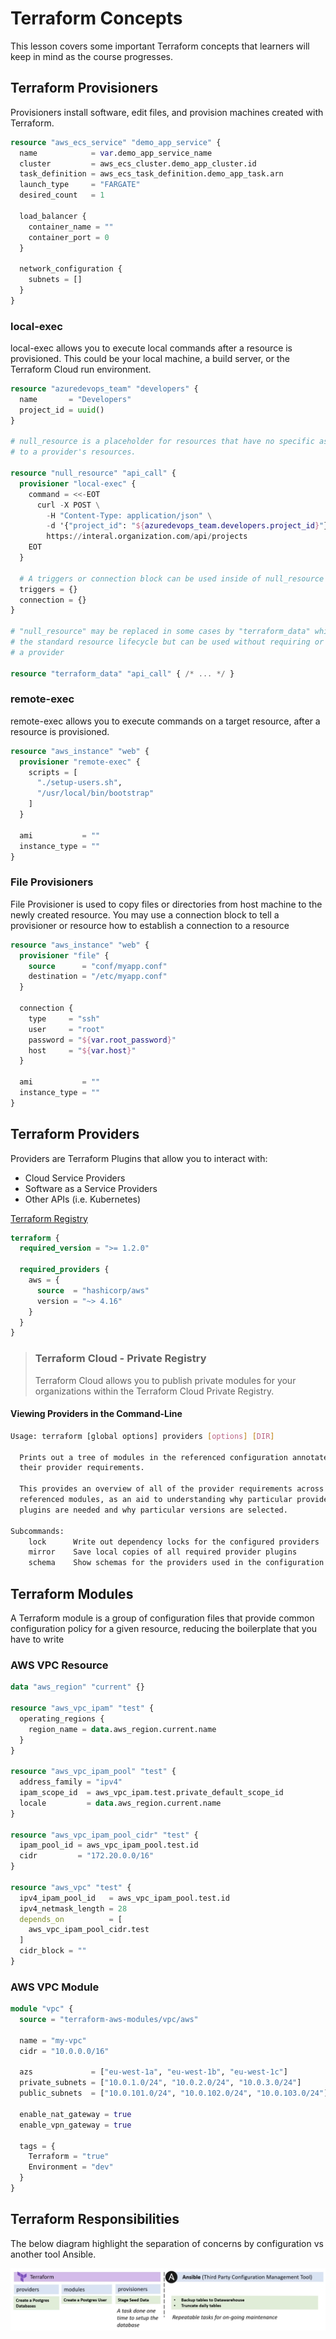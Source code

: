 # Terraform Concepts

This lesson covers some important Terraform concepts that learners will keep in
mind as the course progresses.

## Terraform Provisioners

Provisioners install software, edit files, and provision machines created
with Terraform.

```terraform
resource "aws_ecs_service" "demo_app_service" {
  name            = var.demo_app_service_name
  cluster         = aws_ecs_cluster.demo_app_cluster.id
  task_definition = aws_ecs_task_definition.demo_app_task.arn
  launch_type     = "FARGATE"
  desired_count   = 1

  load_balancer {
    container_name = ""
    container_port = 0
  }

  network_configuration {
    subnets = []
  }
}
```

### local-exec

local-exec allows you to execute local commands after a resource
is provisioned. This could be your local machine, a build server, or
the Terraform Cloud run environment.

```terraform
resource "azuredevops_team" "developers" {
  name       = "Developers"
  project_id = uuid()
}

# null_resource is a placeholder for resources that have no specific association
# to a provider's resources.

resource "null_resource" "api_call" {
  provisioner "local-exec" {
    command = <<-EOT
      curl -X POST \
        -H "Content-Type: application/json" \
        -d '{"project_id": "${azuredevops_team.developers.project_id}"}' \
        https://interal.organization.com/api/projects
    EOT
  }

  # A triggers or connection block can be used inside of null_resource
  triggers = {}
  connection = {}
}

# "null_resource" may be replaced in some cases by "terraform_data" which implements
# the standard resource lifecycle but can be used without requiring or configuring
# a provider

resource "terraform_data" "api_call" { /* ... */ }
```

### remote-exec

remote-exec allows you to execute commands on a target resource, after a resource
is provisioned.

```terraform
resource "aws_instance" "web" {
  provisioner "remote-exec" {
    scripts = [
      "./setup-users.sh",
      "/usr/local/bin/bootstrap"
    ]
  }
  
  ami           = ""
  instance_type = ""
}
```

### File Provisioners

File Provisioner is used to copy files or directories from host machine to the
newly created resource. You may use a connection block to tell a provisioner or
resource how to establish a connection to a resource

```terraform
resource "aws_instance" "web" {
  provisioner "file" {
    source      = "conf/myapp.conf"
    destination = "/etc/myapp.conf"
  }

  connection {
    type     = "ssh"
    user     = "root"
    password = "${var.root_password}"
    host     = "${var.host}"
  }
  
  ami           = ""
  instance_type = ""
}
```

## Terraform Providers

Providers are Terraform Plugins that allow you to interact with: 

- Cloud Service Providers
- Software as a Service Providers
- Other APIs (i.e. Kubernetes)

[Terraform Registry](https://registry.terraform.io/)

```terraform
terraform {
  required_version = ">= 1.2.0"

  required_providers {
    aws = {
      source  = "hashicorp/aws"
      version = "~> 4.16"
    }
  }
}
```

> ### Terraform Cloud - Private Registry
>
> Terraform Cloud allows you to publish private modules for your organizations within
> the Terraform Cloud Private Registry.  

#### Viewing Providers in the Command-Line


```bash
Usage: terraform [global options] providers [options] [DIR]

  Prints out a tree of modules in the referenced configuration annotated with
  their provider requirements.

  This provides an overview of all of the provider requirements across all
  referenced modules, as an aid to understanding why particular provider
  plugins are needed and why particular versions are selected.
  
Subcommands:
    lock      Write out dependency locks for the configured providers
    mirror    Save local copies of all required provider plugins
    schema    Show schemas for the providers used in the configuration
```

## Terraform Modules

A Terraform module is a group of configuration files that provide common configuration
policy for a given resource, reducing the boilerplate that you have to write

### AWS VPC Resource

```terraform
data "aws_region" "current" {}

resource "aws_vpc_ipam" "test" {
  operating_regions {
    region_name = data.aws_region.current.name
  }
}

resource "aws_vpc_ipam_pool" "test" {
  address_family = "ipv4"
  ipam_scope_id  = aws_vpc_ipam.test.private_default_scope_id
  locale         = data.aws_region.current.name
}

resource "aws_vpc_ipam_pool_cidr" "test" {
  ipam_pool_id = aws_vpc_ipam_pool.test.id
  cidr         = "172.20.0.0/16"
}

resource "aws_vpc" "test" {
  ipv4_ipam_pool_id   = aws_vpc_ipam_pool.test.id
  ipv4_netmask_length = 28
  depends_on          = [
    aws_vpc_ipam_pool_cidr.test
  ]
  cidr_block = ""
}
```

### AWS VPC Module

```terraform
module "vpc" {
  source = "terraform-aws-modules/vpc/aws"

  name = "my-vpc"
  cidr = "10.0.0.0/16"

  azs             = ["eu-west-1a", "eu-west-1b", "eu-west-1c"]
  private_subnets = ["10.0.1.0/24", "10.0.2.0/24", "10.0.3.0/24"]
  public_subnets  = ["10.0.101.0/24", "10.0.102.0/24", "10.0.103.0/24"]

  enable_nat_gateway = true
  enable_vpn_gateway = true

  tags = {
    Terraform = "true"
    Environment = "dev"
  }
}
```

## Terraform Responsibilities

The below diagram highlight the separation of concerns by configuration vs another tool Ansible.

![Terraform Responsibilities](../.attachments/Terraform-Ansible-Responsibilities.png "Terraform Responsibilities")

